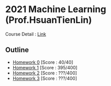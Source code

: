 # 2021 Machine Learning (Prof.HsuanTienLin)

Course Detail : [Link](https://www.csie.ntu.edu.tw/~htlin/course/ml21fall/)

## Outline
* [Homework 0](HW0/ML2021_HW0.pdf) [Score : 40/40]
* [Homework 1](HW1/ML2021_HW1.pdf) [Score : 395/400]
* [Homework 2](HW2/ML2021_HW2.pdf) [Score : ???/400]
* [Homework 3](HW3/ML2021_HW3.pdf) [Score : ???/400]
